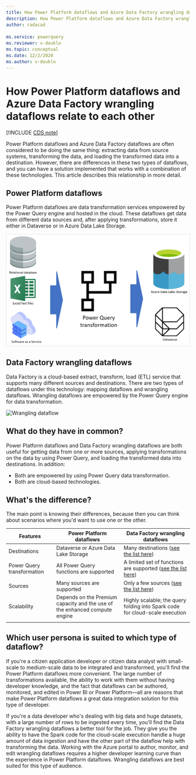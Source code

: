 ```yaml
---
title: How Power Platform dataflows and Azure Data Factory wrangling dataflows relate to each other
description: How Power Platform dataflows and Azure Data Factory wrangling dataflows relate to each other
author: radacad

ms.service: powerquery
ms.reviewer: v-douklo
ms.topic: conceptual
ms.date: 12/2/2020
ms.author: v-douklo
---
```


# How Power Platform dataflows and Azure Data Factory wrangling dataflows relate to each other

[!INCLUDE [CDS note](../includes/cc-data-platform-banner.md)]

Power Platform dataflows and Azure Data Factory dataflows are often considered to be doing the same thing: extracting data from source systems, transforming the data, and loading the transformed data into a destination. However, there are differences in these two types of dataflows, and you can have a solution implemented that works with a combination of these technologies. This article describes this relationship in more detail.

## Power Platform dataflows

Power Platform dataflows are data transformation services empowered by the Power Query engine and hosted in the cloud. These dataflows get data from different data sources and, after applying transformations, store it either in Dataverse or in Azure Data Lake Storage.

![Power Platform dataflows diagram](media/dataflows-power-platform-dynamics-365/dataflow-function.png)

## Data Factory wrangling dataflows

Data Factory is a cloud-based extract, transform, load (ETL) service that supports many different sources and destinations. There are two types of dataflows under this technology: mapping dataflows and wrangling dataflows. Wrangling dataflows are empowered by the Power Query engine for data transformation.

![Wrangling dataflow](https://docs.microsoft.com/azure/data-factory/media/wrangling-data-flow/tutorial6.png)

## What do they have in common?

Power Platform dataflows and Data Factory wrangling dataflows are both useful for getting data from one or more sources, applying transformations on the data by using Power Query, and loading the transformed data into destinations. In addition:

- Both are empowered by using Power Query data transformation.
- Both are cloud-based technologies.

## What's the difference?

The main point is knowing their differences, because then you can think about scenarios where you'd want to use one or the other.

| Features                   | Power Platform dataflows                                     | Data Factory wrangling dataflows                       |
| -------------------------- | ------------------------------------------------------------ | ------------------------------------------------------------ |
| Destinations               | Dataverse or Azure Data Lake Storage        | Many destinations ([see the list here](https://azure.microsoft.com/blog/new-connectors-available-in-azure-data-factory-v2/)) |
| Power Query transformation | All Power Query functions are supported                      | A limited set of functions are supported ([see the list here](https://docs.microsoft.com/azure/data-factory/wrangling-data-flow-functions)) |
| Sources                    | Many sources are supported                                  | Only a few sources ([see the list here](https://docs.microsoft.com/azure/data-factory/wrangling-data-flow-functions)) |
| Scalability                | Depends on the Premium capacity and the use of the enhanced compute engine | Highly scalable; the query folding into Spark code for cloud-scale execution<!--This clause is missing a verb.--> |
| | |

## Which user persona is suited to which type of dataflow?

If you're a citizen application developer or citizen data analyst with small-scale to medium-scale data to be integrated and transformed, you'll find the Power Platform dataflows more convenient. The large number of transformations available, the ability to work with them without having developer knowledge, and the fact that dataflows can be authored, monitored, and edited in Power BI or Power Platform&mdash;all are reasons that make Power Platform dataflows a great data integration solution for this type of developer.

If you're a data developer who's dealing with big data and huge datasets, with a large number of rows to be ingested every time, you'll find the Data Factory wrangling dataflows a better tool for the job. They give you the ability to have the Spark code for the cloud-scale execution handle a huge amount of data ingestion and have the other part of the dataflow help with transforming the data.<!--Edit okay? Again, the verbs seemed to be missing.--> Working with the Azure portal to author, monitor, and edit wrangling dataflows requires a higher developer learning curve than the experience in Power Platform dataflows. Wrangling dataflows are best suited for this type of audience.
